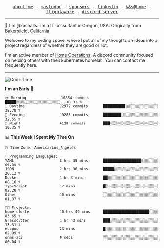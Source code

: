 <p align="center">
  <samp>
    <a href="https://jordanjones.org/">about me</a> .
    <a rel="me" href="https://mastodon.social/@kashall">mastodon</a> .
    <a href="https://github.com/sponsors/kashalls">sponsors</a> .
    <a href="https://linkedin.com/in/jordpjones">linkedin</a> .
    <a href="https://github.com/kashalls/home-cluster">k8s@home</a> .
    <a href="https://flightaware.com/adsb/stats/user/kashalls">flightaware</a> .
    <a href="https://discord.gg/V2WrCfqba9">discord server</a>
  </samp>
</p>

----------------------------------------------------------------

:wave: I'm @kashalls. I'm a IT consultant in Oregon, USA. Originally from [Bakersfield, California](https://maps.app.goo.gl/QQMtywTWghpXB6Tu6)

Welcome to my coding space, where I put all of my thoughts an ideas into a project regardless of whether they are good or not.

I'm an active member of [Home Operations](https://discord.gg/home-operations). A discord community focused on helping others with their kubernetes homelab. You can contact me frequently here.

----------------------------------------------------------------
<!--START_SECTION:waka-->
![Code Time](http://img.shields.io/badge/Code%20Time-1%2C857%20hrs%2025%20mins-blue)

**I'm an Early 🐤** 

```text
🌞 Morning                10854 commits       █████░░░░░░░░░░░░░░░░░░░░   18.32 % 
🌆 Daytime                22972 commits       ██████████░░░░░░░░░░░░░░░   38.78 % 
🌃 Evening                19285 commits       ████████░░░░░░░░░░░░░░░░░   32.55 % 
🌙 Night                  6129 commits        ███░░░░░░░░░░░░░░░░░░░░░░   10.35 % 
```


📊 **This Week I Spent My Time On** 

```text
🕑︎ Time Zone: America/Los_Angeles

💬 Programming Languages: 
YAML                     8 hrs 35 mins       █████████████████░░░░░░░░   66.39 % 
JSON                     2 hrs 36 mins       █████░░░░░░░░░░░░░░░░░░░░   20.12 % 
Docker                   1 hr 3 mins         ██░░░░░░░░░░░░░░░░░░░░░░░   08.16 % 
TypeScript               17 mins             █░░░░░░░░░░░░░░░░░░░░░░░░   02.28 % 
Other                    10 mins             ░░░░░░░░░░░░░░░░░░░░░░░░░   01.37 % 

🐱‍💻 Projects: 
home-cluster             10 hrs 49 mins      █████████████████████░░░░   83.65 % 
Grasscutter              1 hr 43 mins        ███░░░░░░░░░░░░░░░░░░░░░░   13.31 % 
escpos                   23 mins             █░░░░░░░░░░░░░░░░░░░░░░░░   02.99 % 
onms-api                 0 secs              ░░░░░░░░░░░░░░░░░░░░░░░░░   00.04 % 
```


<!--END_SECTION:waka-->